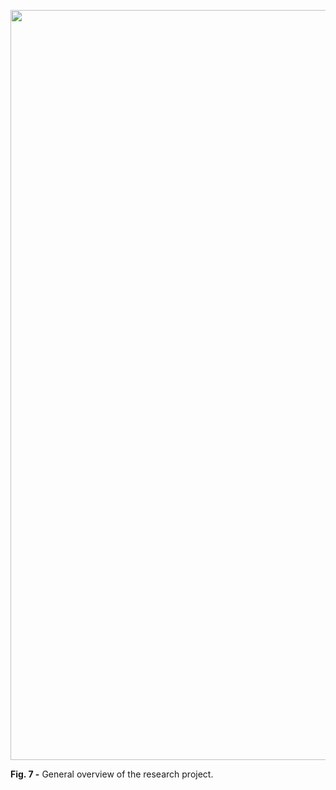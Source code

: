<p align="center">
  
<img src="https://user-images.githubusercontent.com/49490001/115523501-68f66a00-a28d-11eb-88e9-dd5bf2942be5.png" width="1200">
<div id="fig-caption">
<b>Fig. 7 -</b> General overview of the research project.
</div>
